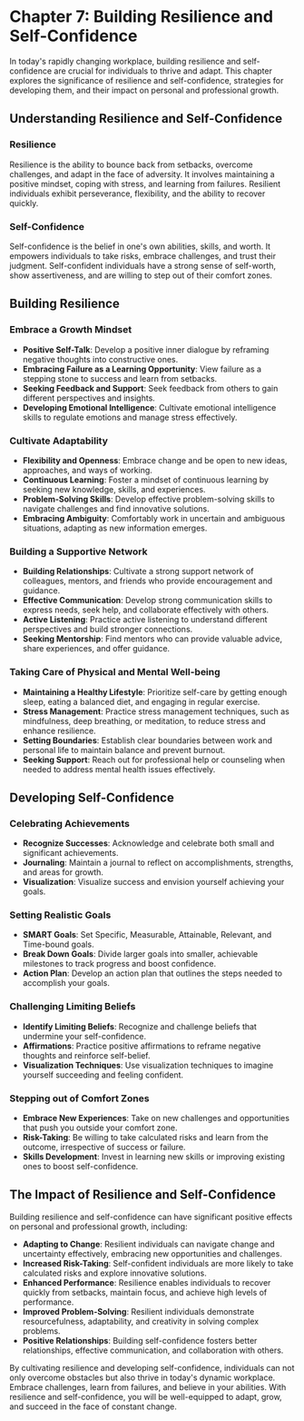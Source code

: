 Chapter 7: Building Resilience and Self-Confidence
==================================================

In today's rapidly changing workplace, building resilience and self-confidence are crucial for individuals to thrive and adapt. This chapter explores the significance of resilience and self-confidence, strategies for developing them, and their impact on personal and professional growth.

Understanding Resilience and Self-Confidence
--------------------------------------------

### Resilience

Resilience is the ability to bounce back from setbacks, overcome challenges, and adapt in the face of adversity. It involves maintaining a positive mindset, coping with stress, and learning from failures. Resilient individuals exhibit perseverance, flexibility, and the ability to recover quickly.

### Self-Confidence

Self-confidence is the belief in one's own abilities, skills, and worth. It empowers individuals to take risks, embrace challenges, and trust their judgment. Self-confident individuals have a strong sense of self-worth, show assertiveness, and are willing to step out of their comfort zones.

Building Resilience
-------------------

### Embrace a Growth Mindset

* **Positive Self-Talk**: Develop a positive inner dialogue by reframing negative thoughts into constructive ones.
* **Embracing Failure as a Learning Opportunity**: View failure as a stepping stone to success and learn from setbacks.
* **Seeking Feedback and Support**: Seek feedback from others to gain different perspectives and insights.
* **Developing Emotional Intelligence**: Cultivate emotional intelligence skills to regulate emotions and manage stress effectively.

### Cultivate Adaptability

* **Flexibility and Openness**: Embrace change and be open to new ideas, approaches, and ways of working.
* **Continuous Learning**: Foster a mindset of continuous learning by seeking new knowledge, skills, and experiences.
* **Problem-Solving Skills**: Develop effective problem-solving skills to navigate challenges and find innovative solutions.
* **Embracing Ambiguity**: Comfortably work in uncertain and ambiguous situations, adapting as new information emerges.

### Building a Supportive Network

* **Building Relationships**: Cultivate a strong support network of colleagues, mentors, and friends who provide encouragement and guidance.
* **Effective Communication**: Develop strong communication skills to express needs, seek help, and collaborate effectively with others.
* **Active Listening**: Practice active listening to understand different perspectives and build stronger connections.
* **Seeking Mentorship**: Find mentors who can provide valuable advice, share experiences, and offer guidance.

### Taking Care of Physical and Mental Well-being

* **Maintaining a Healthy Lifestyle**: Prioritize self-care by getting enough sleep, eating a balanced diet, and engaging in regular exercise.
* **Stress Management**: Practice stress management techniques, such as mindfulness, deep breathing, or meditation, to reduce stress and enhance resilience.
* **Setting Boundaries**: Establish clear boundaries between work and personal life to maintain balance and prevent burnout.
* **Seeking Support**: Reach out for professional help or counseling when needed to address mental health issues effectively.

Developing Self-Confidence
--------------------------

### Celebrating Achievements

* **Recognize Successes**: Acknowledge and celebrate both small and significant achievements.
* **Journaling**: Maintain a journal to reflect on accomplishments, strengths, and areas for growth.
* **Visualization**: Visualize success and envision yourself achieving your goals.

### Setting Realistic Goals

* **SMART Goals**: Set Specific, Measurable, Attainable, Relevant, and Time-bound goals.
* **Break Down Goals**: Divide larger goals into smaller, achievable milestones to track progress and boost confidence.
* **Action Plan**: Develop an action plan that outlines the steps needed to accomplish your goals.

### Challenging Limiting Beliefs

* **Identify Limiting Beliefs**: Recognize and challenge beliefs that undermine your self-confidence.
* **Affirmations**: Practice positive affirmations to reframe negative thoughts and reinforce self-belief.
* **Visualization Techniques**: Use visualization techniques to imagine yourself succeeding and feeling confident.

### Stepping out of Comfort Zones

* **Embrace New Experiences**: Take on new challenges and opportunities that push you outside your comfort zone.
* **Risk-Taking**: Be willing to take calculated risks and learn from the outcome, irrespective of success or failure.
* **Skills Development**: Invest in learning new skills or improving existing ones to boost self-confidence.

The Impact of Resilience and Self-Confidence
--------------------------------------------

Building resilience and self-confidence can have significant positive effects on personal and professional growth, including:

* **Adapting to Change**: Resilient individuals can navigate change and uncertainty effectively, embracing new opportunities and challenges.
* **Increased Risk-Taking**: Self-confident individuals are more likely to take calculated risks and explore innovative solutions.
* **Enhanced Performance**: Resilience enables individuals to recover quickly from setbacks, maintain focus, and achieve high levels of performance.
* **Improved Problem-Solving**: Resilient individuals demonstrate resourcefulness, adaptability, and creativity in solving complex problems.
* **Positive Relationships**: Building self-confidence fosters better relationships, effective communication, and collaboration with others.

By cultivating resilience and developing self-confidence, individuals can not only overcome obstacles but also thrive in today's dynamic workplace. Embrace challenges, learn from failures, and believe in your abilities. With resilience and self-confidence, you will be well-equipped to adapt, grow, and succeed in the face of constant change.
